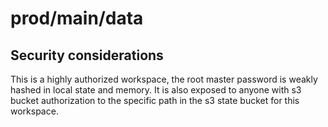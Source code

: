 # prod/main/data
## Security considerations
This is a highly authorized workspace, the root master password is weakly hashed in local state and memory.
It is also exposed to anyone with s3 bucket authorization to the specific path in the s3 state bucket for this workspace.